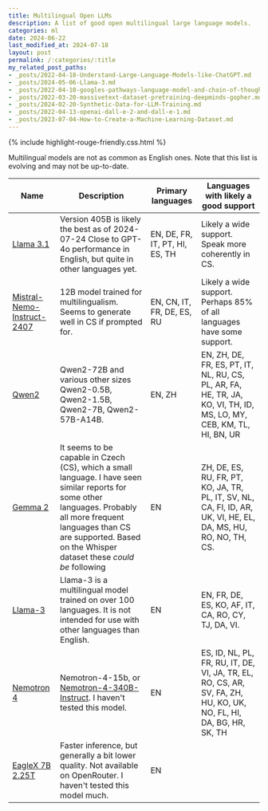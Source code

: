 ```yaml
---
title: Multilingual Open LLMs
description: A list of good open multilingual large language models.
categories: ml
date: 2024-06-22
last_modified_at: 2024-07-18
layout: post
permalink: /:categories/:title
my_related_post_paths:
- _posts/2022-04-18-Understand-Large-Language-Models-like-ChatGPT.md
- _posts/2024-05-06-Llama-3.md
- _posts/2022-04-10-googles-pathways-language-model-and-chain-of-thought.md
- _posts/2022-03-20-massivetext-dataset-pretraining-deepminds-gopher.md
- _posts/2024-02-20-Synthetic-Data-for-LLM-Training.md
- _posts/2022-04-13-openai-dall-e-2-and-dall-e-1.md
- _posts/2023-07-04-How-to-Create-a-Machine-Learning-Dataset.md
---
```


{% include highlight-rouge-friendly.css.html %}


Multilingual models are not as common as English ones. Note that this list is evolving and may not be up-to-date.



| Name                                                                              | Description                                                                                                                                                                                                                             | Primary languages        | Languages with likely a good support                                                                                |
|-----------------------------------------------------------------------------------|-----------------------------------------------------------------------------------------------------------------------------------------------------------------------------------------------------------------------------------------|--------------------------|---------------------------------------------------------------------------------------------------------------------|
| [Llama 3.1](https://ai.meta.com/research/publications/the-llama-3-herd-of-models/)                                                                     | Version 405B is likely the best as of 2024-07-24 Close to GPT-4o performance in English, but quite in other languages yet.                                                                                                                | EN, DE, FR, IT, PT, HI, ES, TH | Likely a wide support. Speak more coherently in CS.                                                                 |
| [Mistral-Nemo-Instruct-2407](https://mistral.ai/news/mistral-nemo/)               | 12B model trained for multilingualism. Seems to generate well in CS if prompted for.                                                                                                                                                    | EN, CN, IT, FR, DE, ES, RU | Likely a wide support. Perhaps 85% of all languages have some support.                                              |
| [Qwen2](https://qwenlm.github.io/blog/qwen2/)                                     | Qwen2-72B and various other sizes Qwen2-0.5B, Qwen2-1.5B, Qwen2-7B, Qwen2-57B-A14B.                                                                                                                                                     | EN, ZH                   | EN, ZH, DE, FR, ES, PT, IT, NL, RU, CS, PL, AR, FA, HE, TR, JA, KO, VI, TH, ID, MS, LO, MY, CEB, KM, TL, HI, BN, UR |
| [Gemma 2](https://storage.googleapis.com/deepmind-media/gemma/gemma-2-report.pdf) | It seems to be capable in Czech (CS), which a small language. I have seen similar reports for some other languages. Probably all more frequent languages than CS are supported. Based on the Whisper dataset these _could be_ following | EN                       | ZH, DE, ES, RU, FR, PT, KO, JA, TR, PL, IT, SV, NL, CA, FI, ID, AR, UK, VI, HE, EL, DA, MS, HU, RO, NO, TH, CS.     |
| [Llama-3](https://github.com/meta-llama/llama3)                                   | Llama-3 is a multilingual model trained on over 100 languages. It is not intended for use with other languages than English.                                                                                                            | EN                       | EN, FR, DE, ES, KO, AF, IT, CA, RO, CY, TJ, DA, VI.                                                                 |
| [Nemotron 4](https://arxiv.org/html/2402.16819v2)                                 | Nemotron-4-15b, or [Nemotron-4-340B-Instruct](https://huggingface.co/nvidia/Nemotron-4-340B-Instruct). I haven't tested this model.                                                                                                     | EN                       | ES, ID, NL, PL, FR, RU, IT, DE, VI, JA, TR, EL, RO, CS, AR, SV, FA, ZH, HU, KO, UK, NO, FL, HI, DA, BG, HR, SK, TH  |
| [EagleX 7B 2.25T](https://huggingface.co/RWKV/v5-EagleX-v2-7B-pth)                | Faster inference, but generally a bit lower quality. Not available on OpenRouter. I haven't tested this model much.                                                                                                                     | EN                       |                                                                                                                     |
